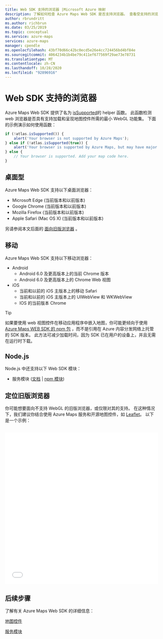 ```yaml
---
title: Web SDK 支持的浏览器 |Microsoft Azure 映射
description: 了解如何检查 Azure Maps Web SDK 是否支持浏览器。 查看受支持的浏览器的列表。 了解如何将映射服务与旧浏览器结合使用。
author: rbrundritt
ms.author: richbrun
ms.date: 03/25/2019
ms.topic: conceptual
ms.service: azure-maps
services: azure-maps
manager: cpendle
ms.openlocfilehash: 43bf70d66c42bc0ecd5e26e4cc724456bd4bf84e
ms.sourcegitcommit: 4064234b1b4be79c411ef677569f29ae73e78731
ms.translationtype: MT
ms.contentlocale: zh-CN
ms.lasthandoff: 10/28/2020
ms.locfileid: "92896916"
---
```

# <a name="web-sdk-supported-browsers"></a>Web SDK 支持的浏览器

Azure Maps Web SDK 提供了名为 [isSupported](/javascript/api/azure-maps-control/atlas#issupported-boolean-)的 helper 函数。 此函数检测 web 浏览器是否具有支持加载和呈现地图控件所需的最小 WebGL 功能集。 下面的示例演示如何使用函数：

```JavaScript
if (!atlas.isSupported()) {
    alert('Your browser is not supported by Azure Maps');
} else if (!atlas.isSupported(true)) {
    alert('Your browser is supported by Azure Maps, but may have major performance caveats.');
} else {
    // Your browser is supported. Add your map code here.
}
```

## <a name="desktop"></a>桌面型

Azure Maps Web SDK 支持以下桌面浏览器：

- Microsoft Edge (当前版本和以前版本) 
- Google Chrome (当前版本和以前版本) 
- Mozilla Firefox (当前版本和以前版本) 
- Apple Safari (Mac OS X)  (当前版本和以前版本) 

另请参阅本文后面的 [面向旧版浏览器](#Target-Legacy-Browsers) 。

## <a name="mobile"></a>移动

Azure Maps Web SDK 支持以下移动浏览器：

- Android
  - Android 6.0 及更高版本上的当前 Chrome 版本
  - Android 6.0 及更高版本上的 Chrome Web 视图
- iOS
  - 当前和以前的 iOS 主版本上的移动 Safari
  - 当前和以前的 iOS 主版本上的 UIWebView 和 WKWebView
  - IOS 的当前版本 Chrome

> [!TIP]
> 如果要使用 web 视图控件在移动应用程序中嵌入地图，你可能更倾向于使用 [Azure Maps WEB SDK 的 npm 包](https://www.npmjs.com/package/azure-maps-control) ，而不是引用在 Azure 内容分发网络上托管的 SDK 版本。 此方法可减少加载时间，因为 SDK 已在用户的设备上，并且无需在运行时下载。

## <a name="nodejs"></a>Node.js

Node.js 中还支持以下 Web SDK 模块：

- 服务模块 ([文档](how-to-use-services-module.md)  |  [npm 模块](https://www.npmjs.com/package/azure-maps-rest)) 

## <a name="target-legacy-browsers"></a><a name="Target-Legacy-Browsers"></a>定位旧版浏览器

你可能想要面向不支持 WebGL 的旧版浏览器，或仅限对其的支持。 在这种情况下，我们建议你结合使用 Azure Maps 服务和开源地图控件，如 [Leaflet](https://leafletjs.com/)。 以下是一个示例：

<br/>

<iframe height="500" style="width: 100%;" scrolling="no" title="Azure Maps + Leaflet" src="//codepen.io/azuremaps/embed/GeLgyx/?height=500&theme-id=0&default-tab=html,result" frameborder="no" allowtransparency="true" allowfullscreen="true">
请参阅 CodePen 上的 " <a href='https://codepen.io/azuremaps/pen/GeLgyx/'>Azure Maps + Azure Maps Leaflet</a> " (<a href='https://codepen.io/azuremaps'>@azuremaps</a>) <a href='https://codepen.io'>CodePen</a>。
</iframe>


## <a name="next-steps"></a>后续步骤

了解有关 Azure Maps Web SDK 的详细信息：

[地图控件](how-to-use-map-control.md)

[服务模块](how-to-use-services-module.md)